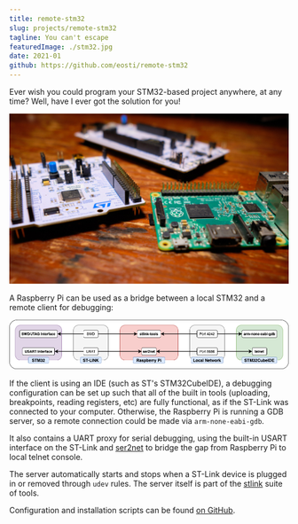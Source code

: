 ```yaml
---
title: remote-stm32
slug: projects/remote-stm32
tagline: You can't escape
featuredImage: ./stm32.jpg
date: 2021-01
github: https://github.com/eosti/remote-stm32
---
```


Ever wish you could program your STM32-based project anywhere, at any time?
Well, have I ever got the solution for you!

![STM32 + Raspberry Pi = remote debugging!](./stm32.jpg)

A Raspberry Pi can be used as a bridge between a local STM32 and a remote client for debugging: 

![Functional block diagram](block-diagram.png)

If the client is using an IDE (such as ST's STM32CubeIDE), a debugging configuration can be set up such that all of the built in tools (uploading, breakpoints, reading registers, etc) are fully functional, as if the ST-Link was connected to your computer.
Otherwise, the Raspberry Pi is running a GDB server, so a remote connection could be made via `arm-none-eabi-gdb`.

It also contains a UART proxy for serial debugging, using the built-in USART interface on the ST-Link and [ser2net](https://github.com/cminyard/ser2net) to bridge the gap from Raspberry Pi to local telnet console. 

The server automatically starts and stops when a ST-Link device is plugged in or removed through `udev` rules.
The server itself is part of the [stlink](https://github.com/stlink-org/stlink) suite of tools. 

Configuration and installation scripts can be found [on GitHub](https://github.com/eosti/remote-stm32).
